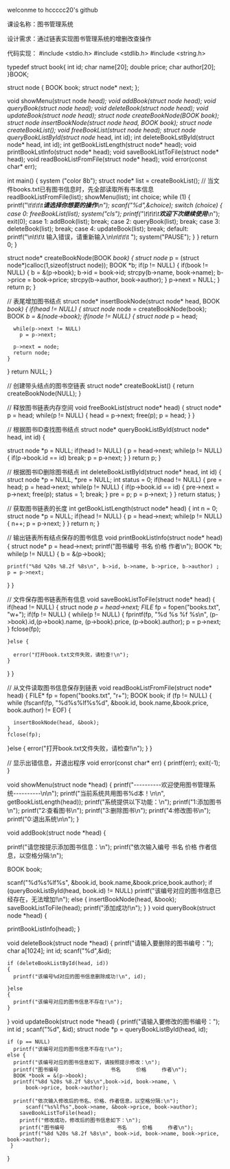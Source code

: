 welconme to hccccc20's github


课设名称：图书管理系统

设计需求：通过链表实现图书管理系统的增删改查操作

代码实现：
#include <stdio.h>
#include <stdlib.h>
#include <string.h>

typedef struct book{
  int    id;
  char   name[20];
  double  price;
  char    author[20];
}BOOK;

struct node
{
  BOOK book;
  struct node* next;
};

void showMenu(struct node *head);
void addBook(struct node *head);
void queryBook(struct node *head);
void deleteBook(struct node *head);
void updateBook(struct node *head);
struct node* createBookNode(BOOK *book);
struct node* insertBookNode(struct node* head, BOOK *book);
struct node* createBookList();
void freeBookList(struct node* head);
struct node* queryBookListById(struct node* head, int id);
int deleteBookLstById(struct node* head, int id);
int getBookListLength(struct node* head);
void printBookLstInfo(struct node* head);
void saveBookListToFile(struct node* head);
void readBookListFromFile(struct node* head);
void error(const char* err);

int main() {
  system ("color 8b");
  struct node* list = createBookList();
  // 当文件books.txt已有图书信息时，先全部读取所有书本信息
  readBookListFromFile(list);
  showMenu(list);
  int choice;
  while (1) {
    printf("\t\t\t\t****************请选择你想要的操作***************\n");
    scanf("%d",&choice);
      switch (choice) {
      case 0:
        freeBookList(list);
        system("cls");
        printf("\t\t\t\t****************欢迎下次继续使用***************\n");
        exit(0);
      case 1:
        addBook(list);
        break;
      case 2:
        queryBook(list);
        break;
      case 3:
        deleteBook(list);
        break;
      case 4:
        updateBook(list);
        break;
      default:
        printf("\n\t\t\t   输入错误，请重新输入\n\n\t\t\t    ");
		system("PAUSE");
      }
  }
  return 0;
}

struct node* createBookNode(BOOK *book)
{
  struct node* p = (struct node*)calloc(1,sizeof(struct node));
  BOOK *b;
  if(p != NULL)
  {
    if(book != NULL)
    {
      b = &(p->book);
      b->id = book->id;
      strcpy(b->name, book->name);
      b->price = book->price;
      strcpy(b->author, book->author);
    }
    p->next = NULL;
  }
  return p;
}


// 表尾增加图书结点
struct node* insertBookNode(struct node* head, BOOK *book)
{
  if(head != NULL)
  {
    struct node* node = createBookNode(book);
    BOOK *b = &(node->book);
    if(node != NULL)
    {
      struct node* p = head;

      while(p->next != NULL)
        p = p->next;

      p->next = node;
      return node;
    }
  }
  return NULL;
}


// 创建带头结点的图书空链表
struct node* createBookList()
{
  return createBookNode(NULL);
}


// 释放图书链表内存空间
void freeBookList(struct node* head)
{
  struct node* p = head;
  while(p != NULL)
  {
    head = p->next;
    free(p);
    p = head;
  }
}


// 根据图书ID查找图书结点
struct node* queryBookListById(struct node* head, int id)
{

  struct node *p = NULL;
  if(head != NULL)
  {
    p = head->next;
    while(p != NULL)
    {
      if(p->book.id == id)
        break;
      p = p->next;
    }
  }
  return p;
}


// 根据图书ID删除图书结点
int deleteBookListById(struct node* head, int id)
{
  struct node *p = NULL, *pre = NULL;
  int status = 0;
  if(head != NULL)
  {
    pre = head;
    p = head->next;
    while(p != NULL)
    {
      if(p->book.id == id)
      {
        pre->next = p->next;
        free(p);
        status = 1;
        break;
      }
      pre = p;
      p = p->next;
    }
  }
  return status;
}


// 获取图书链表的长度
int getBookListLength(struct node* head)
{
  int n = 0;
  struct node *p = NULL;
  if(head != NULL)
  {
    p = head->next;
    while(p != NULL)
    {
      n++;
      p = p->next;
    }
  }
  return n;
}


// 输出链表所有结点保存的图书信息
void printBookListInfo(struct node* head)
{
  struct node* p = head->next;
  printf("图书编号                 书名     价格     作者\n");
  BOOK *b;
  while(p != NULL)
  {
    b = &(p->book);


    printf("%8d %20s %8.2f %8s\n", b->id, b->name, b->price, b->author) ;
    p = p->next;
  }
}


// 文件保存图书链表所有信息
void saveBookListToFile(struct node* head)
{
  if(head != NULL)
  {
    struct node *p = head->next;
    FILE* fp = fopen("books.txt", "w+");
    if(fp != NULL)
    {
      while(p != NULL)
      {
        fprintf(fp, "%d %s %f %s\n", (p->book).id,(p->book).name, (p->book).price, (p->book).author);
        p = p->next;
      }
      fclose(fp);

    }else {

      error("打开book.txt文件失败，请检查!\n");
    }
  }
}

// 从文件读取图书信息保存到链表
void readBookListFromFile(struct node* head)
{
  FILE* fp = fopen("books.txt", "r+");
  BOOK book;
  if (fp != NULL) {
    while (fscanf(fp, "%d%s%lf%s%d", &book.id, book.name,&book.price, book.author) != EOF) {

      insertBookNode(head, &book);
    }
    fclose(fp);
  }else {
    error("打开book.txt文件失败，请检查!\n");
  }
}


// 显示出错信息，并退出程序
void error(const char* err)
{
  printf(err);
  exit(-1);
 }


void showMenu(struct node *head) {
  printf("----------欢迎使用图书管理系统----------\n\n");
  printf("当前系统共用图书%d本！\n\n", getBookListLength(head));
  printf("系统提供以下功能：\n");
  printf("1:添加图书\n");
  printf("2:查看图书\n");
  printf("3:删除图书\n");
  printf("4:修改图书\n");
  printf("0:退出系统\n\n");
}

void addBook(struct node *head) {

  printf("请您按提示添加图书信息：\n");
  printf("依次输入编号 书名 价格 作者信息，以空格分隔:\n");

  BOOK book;

   scanf("%d%s%lf%s", &book.id, book.name,&book.price,book.author);
    if (queryBookListById(head, book.id) != NULL)
      printf("该编号对应的图书信息已经存在，无法增加!\n");
    else {
      insertBookNode(head, &book);
      saveBookListToFile(head);
      printf("添加成功!\n");
    }
}
void queryBook(struct node *head) {


  printBookListInfo(head);
}


void deleteBook(struct node *head) {
  printf("请输入要删除的图书编号：");
  char a[1024];
  int id;
  scanf("%d",&id);

    if (deleteBookListById(head, id))
    {
      printf("该编号%d对应的图书信息删除成功!\n", id);

    }else
    {
      printf("该编号对应的图书信息不存在!\n");
    }
}
void updateBook(struct node *head) {
  printf("请输入要修改的图书编号：");
  int id ;
    scanf("%d", &id);
    struct node *p = queryBookListById(head, id);


    if (p == NULL)
      printf("该编号对应的图书信息不存在!\n");
    else {
      printf("该编号对应的图书信息如下，请按照提示修改：\n");
      printf("图书编号                 书名     价格     作者\n");
      BOOK *book = &(p->book);
      printf("%8d %20s %8.2f %8s\n",book->id, book->name, \
          book->price, book->author);

      printf("依次输入修改后的书名、价格、作者信息，以空格分隔:\n");
          scanf("%s%lf%s",book->name, &book->price, book->author);
        saveBookListToFile(head);
        printf("修改成功，修改后的图书信息如下：\n");
        printf("图书编号                 书名     价格     作者\n");
        printf("%8d %20s %8.2f %8s\n", book->id, book->name, book->price, book->author);
     }

}
